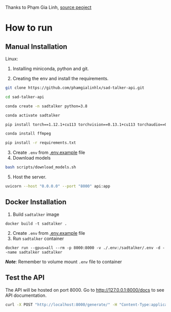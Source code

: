 Thanks to Phạm Gia Linh, [source peoject](https://gitlab.com/phamgialinhlx/sad-talker-api)

# How to run
## Manual Installation
Linux:
1. Installing miniconda, python and git.

2. Creating the env and install the requirements.
``` bash
git clone https://github.com/phamgialinhlx/sad-talker-api.git

cd sad-talker-api 

conda create -n sadtalker python=3.8

conda activate sadtalker

pip install torch==1.12.1+cu113 torchvision==0.13.1+cu113 torchaudio==0.12.1 --extra-index-url https://download.pytorch.org/whl/cu113

conda install ffmpeg

pip install -r requirements.txt
```
3. Create `.env` from [.env.example](./.env.example) file 
4. Download models
```bash
bash scripts/download_models.sh
```
5. Host the server.
``` bash
uvicorn --host "0.0.0.0" --port "8000" api:app
```

## Docker Installation
1. Build `sadtalker` image
```
docker build -t sadtalker .
```
2. Create `.env` from [.env.example](./.env.example) file 
3. Run `sadtalker` container
```
docker run --gpus=all --rm -p 8000:8000 -v ./.env:/sadtalker/.env -d --name sadtalker sadtalker
```
***Note***: Remember to volume mount `.env` file to container

## Test the API
The API  will be hosted on port 8000.
Go to http://127.0.0.1:8000/docs to see API documentation.
``` bash
curl -X POST "http://localhost:8000/generate/" -H "Content-Type:application/json" -d '{"image_link": "https://raw.githubusercontent.com/OpenTalker/SadTalker/main/examples/source_image/happy.png","audio_link": "https://github.com/OpenTalker/SadTalker/raw/main/examples/driven_audio/chinese_poem2.wav"}'
```

